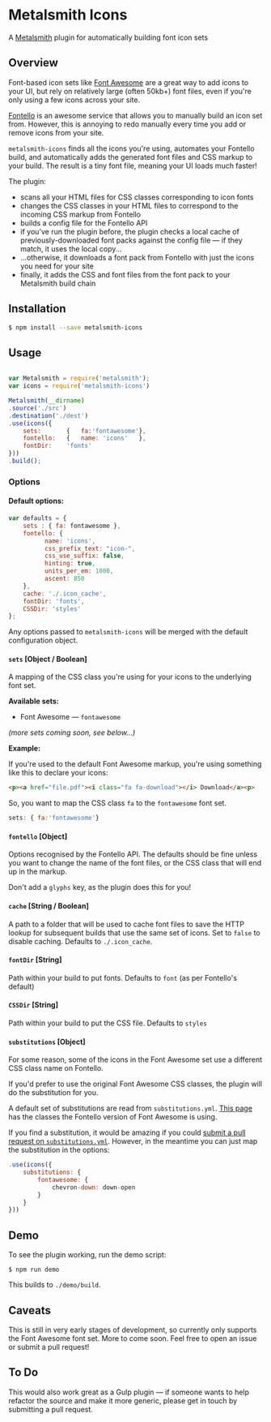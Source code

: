 # Metalsmith Icons

A [Metalsmith](http://metalsmith.io) plugin for automatically building font icon sets 

## Overview

Font-based icon sets like [Font Awesome](http://fortawesome.github.io/Font-Awesome/icons/) are a great way to add icons to your UI, but rely on relatively large (often 50kb+) font files, even if you're only using a few icons across your site.

[Fontello](http://fontello.com) is an awesome service that allows you to manually build an icon set from. However, this is annoying to redo manually every time you add or remove icons from your site.

`metalsmith-icons` finds all the icons you're using, automates your Fontello build, and automatically adds the generated font files and CSS markup to your build. The result is a tiny font file, meaning your UI loads much faster!

The plugin:
- scans all your HTML files for CSS classes corresponding to icon fonts
- changes the CSS classes in your HTML files to correspond to the incoming CSS markup from Fontello
- builds a config file for the Fontello API
- if you've run the plugin before, the plugin checks a local cache of previously-downloaded font packs against the config file — if they match, it uses the local copy...
- ...otherwise, it downloads a font pack from Fontello with just the icons you need for your site
- finally, it adds the CSS and font files from the font pack to your Metalsmith build chain

## Installation

```sh
$ npm install --save metalsmith-icons
```

## Usage

```js

var Metalsmith = require('metalsmith');
var icons = require('metalsmith-icons')

Metalsmith(__dirname)
.source('./src')
.destination('./dest')
.use(icons({
	sets: 		{	fa:'fontawesome'},
	fontello:	{	name: 'icons'	},
	fontDir: 	'fonts'
}))
.build();

```

### Options

#### Default options: 

```js
var defaults = {
    sets : { fa: fontawesome },
    fontello: {
          name: 'icons',
          css_prefix_text: "icon-",
          css_use_suffix: false,
          hinting: true,
          units_per_em: 1000,
          ascent: 850
    },
    cache: './.icon_cache',
    fontDir: 'fonts',
    CSSDir: 'styles'
};
```

Any options passed to `metalsmith-icons` will be merged with the default configuration object.

#### `sets` [Object / Boolean]

A mapping of the CSS class you're using for your icons to the underlying font set.

**Available sets:**
- Font Awesome — `fontawesome`

_(more sets coming soon, see below...)_

**Example:**

If you're used to the default Font Awesome markup, you're using something like this to declare your icons:

```html
<p><a href="file.pdf"><i class="fa fa-download"></i> Download</a><p>
```

So, you want to map the CSS class `fa` to the `fontawesome` font set.

```js
sets: {	fa:'fontawesome'}
```

#### `fontello` [Object]

Options recognised by the Fontello API. The defaults should be fine unless you want to change the name of the font files, or the CSS class that will end up in the markup.

Don't add a `glyphs` key, as the plugin does this for you!

#### `cache` [String / Boolean]

A path to a folder that will be used to cache font files to save the HTTP lookup for subsequent builds that use the same set of icons. Set to `false` to disable caching. Defaults to `./.icon_cache`.

#### `fontDir` [String]

Path within your build to put fonts. Defaults to `font` (as per Fontello's default)

#### `CSSDir` [String]

Path within your build to put the CSS file. Defaults to `styles`

#### `substitutions` [Object]

For some reason, some of the icons in the Font Awesome set use a different CSS class name on Fontello.

If you'd prefer to use the original Font Awesome CSS classes, the plugin will do the substitution for you.

A default set of substitutions are read from `substitutions.yml`. [This page](http://fontello.github.io/awesome-uni.font/demo.html) has the classes the Fontello version of Font Awesome is using.

If you find a substitution, it would be amazing if you could [submit a pull request on `substitutions.yml`](https://github.com/colophonemes/metalsmith-icons/edit/master/substitutions.yml). However, in the meantime you can just map the substitution in the options:

```js
.use(icons({
	substitutions: {
		fontawesome: {
			chevron-down: down-open
		}
	}
}))
```

## Demo

To see the plugin working, run the demo script:

```
$ npm run demo
```

This builds to `./demo/build`.

## Caveats

This is still in very early stages of development, so currently only supports the Font Awesome font set. More to come soon. Feel free to open an issue or submit a pull request!

## To Do

This would also work great as a Gulp plugin — if someone wants to help refactor the source and make it more generic, please get in touch by submitting a pull request.